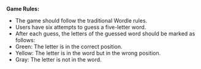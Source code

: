 <b>Game Rules:</b>
<ul>
  <li>The game should follow the traditional Wordle rules.</li>
<li>Users have six attempts to guess a five-letter word.</li>
<li>After each guess, the letters of the guessed word should be marked as follows:</li>
<li>Green: The letter is in the correct position.</li>
<li>Yellow: The letter is in the word but in the wrong position.</li>
<li>Gray: The letter is not in the word.</li>
</ul>

